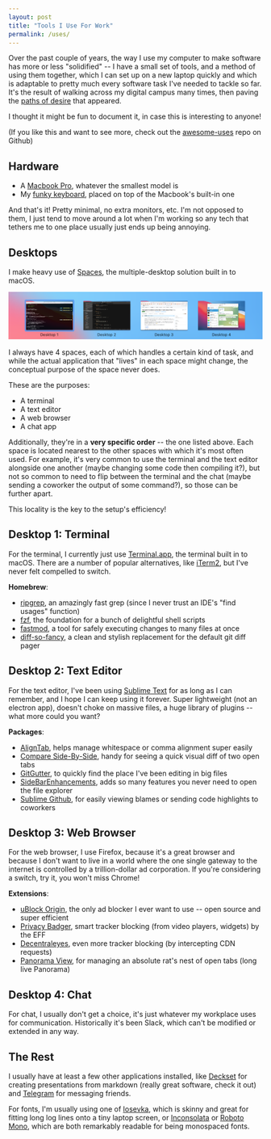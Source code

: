 ```yaml
---
layout: post
title: "Tools I Use For Work"
permalink: /uses/
---
```


Over the past couple of years, the way I use my computer to make software has more or less "solidified" -- I have a small set of tools, and a method of using them together, which I can set up on a new laptop quickly and which is adaptable to pretty much every software task I've needed to tackle so far. It's the result of walking across my digital campus many times, then paving the [paths of desire](https://en.wikipedia.org/wiki/Desire_path) that appeared.

I thought it might be fun to document it, in case this is interesting to anyone!

(If you like this and want to see more, check out the [awesome-uses](https://github.com/wesbos/awesome-uses) repo on Github)

## Hardware

* A [Macbook Pro](https://www.apple.com/macbook-pro), whatever the smallest model is
* My [funky keyboard](/posts/keyboard), placed on top of the Macbook's built-in one

And that's it! Pretty minimal, no extra monitors, etc. I'm not opposed to them, I just tend to move around a lot when I'm working so any tech that tethers me to one place usually just ends up being annoying.

## Desktops

I make heavy use of [Spaces](https://support.apple.com/guide/mac-help/work-in-multiple-spaces-mh14112/mac), the multiple-desktop solution built in to macOS.

![](/assets/uses/desktops.png)

I always have 4 spaces, each of which handles a certain kind of task, and while the actual application that "lives" in each space might change, the conceptual purpose of the space never does.

These are the purposes:

* A terminal
* A text editor
* A web browser
* A chat app

Additionally, they're in a **very specific order** -- the one listed above. Each space is located nearest to the other spaces with which it's most often used. For example, it's very common to use the terminal and the text editor alongside one another (maybe changing some code then compiling it?), but not so common to need to flip between the terminal and the chat (maybe sending a coworker the output of some command?), so those can be further apart.

This locality is the key to the setup's efficiency!

## Desktop 1: Terminal

For the terminal, I currently just use [Terminal.app](https://en.wikipedia.org/wiki/Terminal_(macOS)), the terminal built in to macOS. There are a number of popular alternatives, like [iTerm2](https://iterm2.com), but I've never felt compelled to switch.

**Homebrew**:

* [ripgrep](https://github.com/BurntSushi/ripgrep), an amazingly fast grep (since I never trust an IDE's "find usages" function)
* [fzf](https://github.com/junegunn/fzf), the foundation for a bunch of delightful shell scripts
* [fastmod](https://github.com/facebookincubator/fastmod), a tool for safely executing changes to many files at once
* [diff-so-fancy](https://github.com/so-fancy/diff-so-fancy), a clean and stylish replacement for the default git diff pager

## Desktop 2: Text Editor

For the text editor, I've been using [Sublime Text](https://www.sublimetext.com) for as long as I can remember, and I hope I can keep using it forever. Super lightweight (not an electron app), doesn't choke on massive files, a huge library of plugins -- what more could you want?

**Packages**:

* [AlignTab](https://packagecontrol.io/packages/AlignTab), helps manage whitespace or comma alignment super easily
* [Compare Side-By-Side](https://packagecontrol.io/packages/Compare%20Side-By-Side), handy for seeing a quick visual diff of two open tabs
* [GitGutter](https://packagecontrol.io/packages/GitGutter), to quickly find the place I've been editing in big files
* [SideBarEnhancements](https://packagecontrol.io/packages/SideBarEnhancements), adds so many features you never need to open the file explorer
* [Sublime Github](https://packagecontrol.io/packages/sublime-github), for easily viewing blames or sending code highlights to coworkers

## Desktop 3: Web Browser

For the web browser, I use Firefox, because it's a great browser and because I don't want to live in a world where the one single gateway to the internet is controlled by a trillion-dollar ad corporation. If you're considering a switch, try it, you won't miss Chrome!

**Extensions**:

* [uBlock Origin](https://addons.mozilla.org/en-US/firefox/addon/ublock-origin), the only ad blocker I ever want to use -- open source and super efficient
* [Privacy Badger](https://addons.mozilla.org/en-US/firefox/addon/privacy-badger17), smart tracker blocking (from video players, widgets) by the EFF
* [Decentraleyes](https://addons.mozilla.org/en-US/firefox/addon/decentraleyes), even more tracker blocking (by intercepting CDN requests)
* [Panorama View](https://addons.mozilla.org/en-US/firefox/addon/panorama-view), for managing an absolute rat's nest of open tabs (long live Panorama)

## Desktop 4: Chat

For chat, I usually don't get a choice, it's just whatever my workplace uses for communication. Historically it's been Slack, which can't be modified or extended in any way.

## The Rest

I usually have at least a few other applications installed, like [Deckset](https://www.deckset.com) for creating presentations from markdown (really great software, check it out) and [Telegram](https://telegram.org) for messaging friends.

For fonts, I'm usually using one of [Iosevka](https://typeof.net/Iosevka), which is skinny and great for fitting long log lines onto a tiny laptop screen, or [Inconsolata](https://levien.com/type/myfonts/inconsolata.html) or [Roboto Mono](https://fonts.google.com/specimen/Roboto+Mono), which are both remarkably readable for being monospaced fonts.
